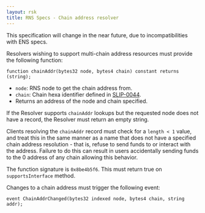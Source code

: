 ```yaml
---
layout: rsk
title: RNS Specs - Chain address resolver
---
```


<div class="alert alert-warning">
  This specification will change in the near future, due to incompatibilities with ENS specs.
</div>

Resolvers wishing to support multi-chain address resources must provide the following function:

```
function chainAddr(bytes32 node, bytes4 chain) constant returns (string);
```

- `node`: RNS node to get the chain address from.
- `chain`: Chain hexa identifier defined in [SLIP-0044](https://github.com/satoshilabs/slips/blob/master/slip-0044.md).
- Returns an address of the node and chain specified.

If the Resolver supports `chainAddr` lookups but the requested node does not have a record, the Resolver must return an empty string.

Clients resolving the `chainAddr` record must check for a `length < 1` value, and treat this in the same manner as a name that does not have a specified chain address resolution - that is, refuse to send funds to or interact with the address. Failure to do this can result in users accidentally sending funds to the 0 address of any chain allowing this behavior.

The function signature is `0x8be4b5f6`. This must return true on `supportsInterface` method.

Changes to a chain address must trigger the following event:

```
event ChainAddrChanged(bytes32 indexed node, bytes4 chain, string addr);
```
